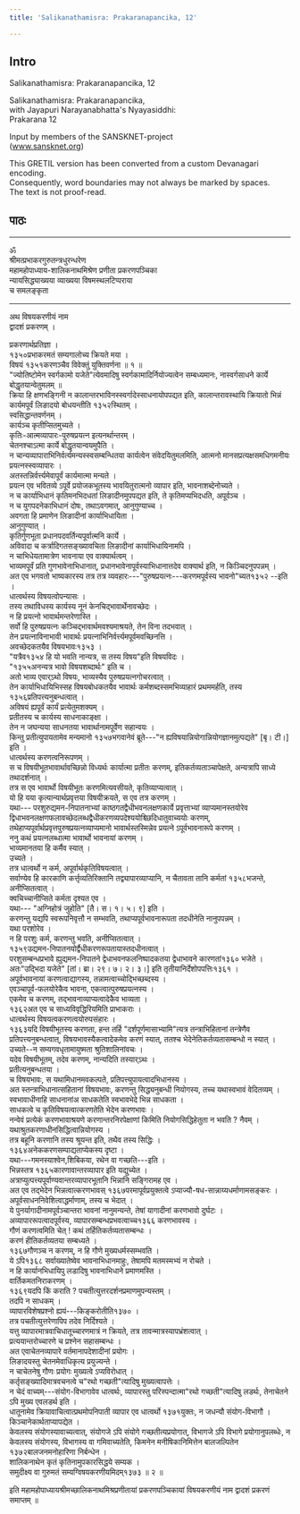 ```yaml
---
title: 'Salikanathamisra: Prakaranapancika, 12'

---
```

## Intro
  
  
  
  
Salikanathamisra: Prakaranapancika, 12  
  
  
  
  
  
Salikanathamisra: Prakaranapancika,   
with Jayapuri Narayanabhatta's Nyayasiddhi:  
Prakarana 12  
  
  
Input by members of the SANSKNET-project  
(www.sansknet.org)  
  
  
  
This GRETIL version has been converted from a custom Devanagari encoding.  
Consequently, word boundaries may not always be marked by spaces.  
The text is not proof-read.  
  
  
  
  
  


## पाठः
  
  
  
  
  
  
  
________________________________________  
  
  
ॐ  
श्रीमत्प्रभाकरगुरुतन्त्रधुरन्धरेण  
महामहोपाध्याय-शालिकनाथमिश्रेण प्रणीता प्रकरणपञ्चिका  
न्यायसिद्ध्याख्यया व्याख्यया विषमस्थलटिप्पराया  
च समलङ्कृता  
  
________________________________________  
  
  
अथ विषयकरणीयं नाम  
द्वादशं प्रकरणम् ।  
  
प्रकरणार्थप्रतिज्ञा ।  
१३५०प्रभाकरमतं सम्यगालोच्य क्रियते मया ।  
विषयं १३५१करणञ्चैव विवेक्तुं युक्तिवर्णना  ॥ १ ॥  
"ज्योतिष्टोमेन स्वर्गकामो यजेते"त्येवमादिषु स्वर्गकामादिर्नियोज्यत्वेन सम्बध्यमानः, नास्वर्गसाधने कार्ये बोद्धृतयान्वेतुमलम् ॥  
क्रिया हि क्षणभङ्गिनी न कालान्तरभाविनस्स्वर्गादेस्साधनायोपपद्यत इति, कालान्तरावस्थायि क्रियातो भिन्नं कार्यमपूर्वं लिङादयो बोधयन्तीति १३५२स्थितम् ।  
स्वसिद्धान्तवर्णनम् ।  
कार्यञ्च कृतीप्सितमुच्यते ।  
कृतिः-आत्मव्यापारः-पुरुषप्रयत्न इत्यनर्थान्तरम् ।  
चेतनश्चाऽत्मा कार्ये बोद्धृतयान्वयमुपैति ।  
न चान्यव्यापाराभिनिर्वर्त्यमन्यस्स्वसम्बन्धितया कार्यत्वेन संवेदयितुमलमिति, आत्मनो मानसप्रत्यक्षसमधिगमनीयः प्रयत्नस्स्वव्यापारः ।  
अतस्तन्निर्वर्त्त्यमेवापूर्वं कार्यमात्मा मन्यते ।  
प्रयत्न एव भवितव्ये ऽपूर्वे प्रयोजकभूतस्य भावयितुरात्मनो व्यापार इति, भावनाशब्देनोच्यते ।  
न च कार्याभिधानं कृतिमनभिदधतां लिङादीनमुपपद्यत इति, ते कृतिमप्यभिदधति, अपूर्वञ्च ।  
न च युगपदनेकाभिधानं दोषः, तथाऽवगमात्, आनुगुण्याच्च ।  
अवगता हि प्रमाणेन लिङादीनां कार्याभिधायिता ।  
आनुगुण्यात् ।  
कृतिर्गुणभूता प्रधानपदवर्तिन्यपूर्वात्मनि कार्ये ।  
अविवादा च कर्त्रादिगतसङ्ख्यावचिता लिङादीनां कार्याभिधायिनामपि ।  
न चाभिधेयतामात्रेण भावनाया एव वाक्यार्थत्वम् ।  
भाव्यमपूर्वं प्रति गुणभावेनाभिधानात्, प्रधानभावेनापूर्वस्याभिधानात्तदेव वाक्यार्थ इति, न किञ्चिदनुपपन्नम् ।  
अत एव भगवतो भाष्यकारस्य तत्र तत्र व्यवहारः---"पुरुषप्रयत्नः---करणमपूर्वस्य भावनो"च्यत१३५२ --इति ।  
धात्वर्थस्य विषयत्वोपन्यासः ।  
तस्य तथाविधस्य कार्यस्य नूनं केनचिद्भावार्थेनावच्छेदः ।  
न हि प्रयत्नो भावार्थमन्तरेणास्ति ।  
सर्वो हि पुरुषप्रयत्नः कञ्चिद्भावार्थमवश्यमाश्रयते, तेन विना तदभवात् ।  
तेन प्रयत्नाविनाभावी भावार्थः प्रयत्नाभिनिर्वर्त्त्यमपूर्वमवच्छिनत्ति ।  
अवच्छेदकतयैव विषयभावः१३५३ ।  
"यत्रैव१३५४ हि यो भवति नान्यत्र, स तस्य विषय"इति विषयविदः ।  
"१३५५अनन्यत्र भावो विषयशब्दार्थः" इति च ।  
अतो भाव्य एवार्ऽथो विषयः, भाव्यस्यैव पुरुषप्रयत्नगोचरत्वात् ।  
तेन कार्याभिधायिभिस्सह विषयबोधकतयैव भावार्थः कर्मशब्दस्समभिव्याहारं प्रथममर्हति, तस्य १३५६प्रतिपत्त्यनुबन्धत्वात् ।  
अविषयं ह्यपूर्वं कार्यं प्रत्येतुमशक्यम् ।  
प्रतीतस्य च कार्यस्य साधनाकाङ्क्षा ।  
तेन न जघन्यया साधनतया भावार्थानामपूर्वेण सहान्वयः ।  
किन्तु प्रतीत्युपायतामेव मन्यमानो १३५७भगवानेवं ब्रूते---"न ह्यविषयान्नियोगान्नियोगज्ञानमुत्पद्यते" [बृ। टी।] इति ।  
धात्वर्थस्य करणत्वनिरूपणम् ।  
स च विषयीभूतभावार्थावच्छिन्नो विध्यर्थः कार्यात्मा प्रतीतः करणम्, इतिकर्तव्यताञ्चापेक्षते, अन्यत्रापि साध्ये तथादर्शनात् ।  
तत्र स एव भावार्थो विषयीभूतः करणमित्यवसीयते, कृतिव्याप्यत्वात् ।  
यो हि यया कृत्यान्यार्थप्रवृत्तया विषयीक्रयते, स एव तत्र करणम् ।  
यथा--- परशुरुद्यमन-निपातनाभ्यां काष्ठगतद्वैधीभवनलक्षणकार्ये प्रवृत्ताभ्यां व्याप्यमानस्तयोरेव द्विधाभवनलक्षणफलावच्छेदलब्धद्वैधीकरणव्यपदेश्ययोश्च्छिदिधातुवाच्ययोः करणम्, तथेहाप्यपूर्वार्थप्रवृत्तपुरुषप्रयत्नव्याप्यमानो भावार्थस्तस्मिन्नेव प्रयत्ने ऽपूर्वभावनारूपे करणम् ।  
ननु कथं प्रयत्नलब्धात्मा भावार्थो भावनायां करणम् ।  
भाव्यमानतया हि कर्मैव स्यात् ।  
उच्यते ।  
तत्र धात्वर्थो न कर्म, अपूर्वार्थकृतिविषयत्वात् ।  
सर्वाण्येव हि कारकाणि कर्त्तृव्यतिरिक्तानि तद्व्यापारव्याप्यानि, न चैतावता तानि कर्मतां १३५८भजन्ते, अनीप्सितत्वात् ।  
क्वचिच्चानीप्सिते कर्मता दृश्यत एव ।  
यथा--- "अग्निहोत्रं जुहोति" [तै। स। १। ५। ९] इति ।  
करणन्तु यद्यपि स्वरूपनिवृत्तौ न सम्भवति, तथाप्यपूर्वभावनारूपता तदधीनेति नानुपपन्नम् ।  
यथा परशोरेव ।  
न हि परशुः कर्म, करणन्तु भवति, अनीप्सितत्वात् ।  
१३५९उद्यमन-निपातनयोर्द्वैधीकरणरूपतायास्तदधीनत्वात् ।  
परशुसम्बन्धप्रभावे ह्युद्यमन-निपातने द्वेधाभवनफलनिष्पादकतया द्वेधाभावने कारणतां१३६० भजेते ।  
अतः"उद्भिदा यजेते" [तां। ब्रा। २९। ७। २। ३।] इति तृतीयानिर्देशोपपत्तिः१३६१ ।  
अपूर्वभावनायां करणत्वाद्यागस्य, तन्नामत्वाच्चोद्भिच्छब्दस्य ।  
एवञ्चापूर्व-फलयोरेकैव भावना, एकत्वात्पुरुषप्रयत्नस्य ।  
एकमेव च करणम्, तद्भावनाव्याप्यत्वादेकैव भाव्यता ।  
१३६२अत एव च साध्यविवृद्धिरियमिति प्राभाकराः ।  
धात्वर्थस्य विषयत्वकरणत्वयोरुपसंहारः ।  
१३६३यदि विषयीभूतस्य करणता, हन्त तर्हि "दर्शपूर्णमासाभ्यामि"त्यत्र तन्त्राभिहितानां तन्त्रेणैव प्रतिपत्त्यनुबन्धत्वात्, विषयभावस्यैकत्वादेकमेव करणं स्यात्, ततश्च भेदेनेतिकर्तव्यतासम्बन्धो न स्यात् ।  
उच्यते--न सम्यगवधृतामायुष्मता श्रुतिशालिनांवचः ।  
यदेव विषयीभूतम्, तदेव करणम्, नान्यदिति तस्यार्ऽथः ।  
प्रतीत्यनुबन्धतया ।  
च विषयभावः, स यथामिधानमवकल्पते, प्रतिपत्त्युपायत्वादभिधानस्य ।  
अत स्तन्त्राभिधानात्सहितानां विषयभावः, करणन्तु सिद्ध्यनुबन्धी नियोगस्य, तच्च यथास्वभावं वेदितव्यम् ।  
स्वभावाधीनाहि साधनानांअ साधकतेति स्वभावभेदे भिन्न साधकता ।  
साधकत्वे च कृतिविषयत्वात्करणतेति भेदेन करणभावः ।  
नन्वेवं प्रत्येकं करणभावाश्रयणे करणान्तरनिरपेक्षाणां किमिति नियोगसिद्धिहेतुता न भवति ? नैवम् ।  
यथाश्रुतकरणाधीनसिद्धित्वान्नियोगस्य ।  
तत्र बहूनि करणानि तस्य श्रूयन्त इति, तथैव तस्य सिद्धिः ।  
१३६४अनेककरणसम्पाद्यताप्येकस्य दृष्टा ।  
यथा---गमनस्याश्वेन,शिबिकया, रथेन वा गच्छति---इति ।  
भिन्नस्तत्र १३६५कारणावान्तरव्यापार इति यद्युच्येत ।  
अत्राप्युत्पत्त्यपूर्वाण्यवान्तरव्यापारभूतानि भिन्नानि सङ्गिरामह एव ।  
अत एव तद्भेदेन भिन्नत्वात्करणभावस् १३६७परमापूर्वप्रयुक्तत्वे ऽप्याज्यौ-षध-सान्नाय्यधर्माणामसङ्करः ।  
अपूर्वसाधननिवेशित्वाद्धर्माणाम्, तस्य च भेदात् ।  
ये पुनर्यागादीनामपूर्वञ्चान्तरा भावनां नानुमन्यन्ते, तेषां यागादीनां करणभावो दुर्घटः ।  
अव्यापाररूपत्वादपूर्वस्य, व्यापारसम्बन्धप्रभवत्वाच्च१३६६ करणभावस्य ।  
गौणं करणत्वमिति चेत् ! कथं तर्हितिकर्तव्यतासम्बन्धः ।  
करणं हीतिकर्तव्यतया सम्बध्यते ।  
१३६७गौणञ्च न करणम्, न हि गौणे मुख्यधर्मस्सम्भवति ।  
ये ऽपि१३६८ सर्वाख्यातेष्वेव भावनाभिधानमाहुः, तेषामपि मतमस्मभ्यं न रोचते ।  
न हि कार्यानभिधायिपु लडादिषु भावनाभिधाने प्रमाणमस्ति ।  
वार्तिकमतनिराकरणम् ।  
१३६९यदपि किं कराति ? पचतीत्युत्तरदर्शनप्रमाणमुपन्यस्तम् ।  
तदपि न साधकम् ।  
व्यापारविशेषप्रश्नो ह्ययं---किङ्करोतीति१३७० ।  
तत्र पचतीत्युत्तरेणापिप तदेव निर्दिश्यते ।  
यत्तु व्यापारमात्रवाचिधातूच्चारणमात्रं न क्रियते, तत्र तावन्मात्रस्यापभ्रंशत्वात् ।  
प्रत्ययान्तरोच्चारणे च प्रश्नेन सहासम्बन्धः ।  
अत एवाचेतनव्यापारे वर्तमानापदेशादीनां प्रयोगः ।  
लिङादयस्तु चेतनमेवाधिकृत्य प्रयुज्यन्ते ।  
न चाचेतनेषु गौणः प्रयोगः मुख्यत्वे ऽप्यविरोधात् ।  
कर्तृसङ्ख्यादिमात्रवचनत्वे च"रथो गच्छती"त्यादिषु मुख्यत्वापत्तेः ।  
न चेदं वाच्यम्---संयोग-विभागावेव धात्वर्थः, व्यापारस्तु परिस्पन्दात्मा"रथो गच्छती"त्यादिषु लडर्थः, तेनाचेतने ऽपि मुख्य एवलडर्थ इति ।  
धातूनामेव क्रियावाचित्वात्प्रथमोपनिपाती व्यापार एव धात्वर्थो १३७१युक्तः, न जधन्यौ संयोग-विभागौ ।  
किञ्चानेकार्थताप्यापद्येत ।  
केवलस्य संयोगस्यावाच्यत्वात्, संयोगजे ऽपि संयोगे गच्छतीत्यप्रयोगात्, विभागजे ऽपि विभागे प्रयोगानुपलब्धेः, न केवलस्य संयोगस्य, विभागस्य वा गमिवाच्यतेति, किमनेन मनीषिकानिमित्तेन बालजल्पितेन १३७२बालजनमनोहारिणा निर्बन्धेन ।  
शालिकनाथेन कृतं कृतिनामुपकारसिद्धये सम्यक ।  
समुदीक्ष्य वा गुरुमतं सम्यग्विषयकरणीयमिदम्१३७३  ॥ २ ॥  
  
इति महामहोपाध्यायश्रीमच्छालिकनाथमिश्रप्रणीतायां प्रकरणपञ्चिकायां विषयकरणीयं नाम द्वादशं प्रकरणं समाप्तम्  ॥  
  
  
  
  
  
  
  
  
  
  
  
